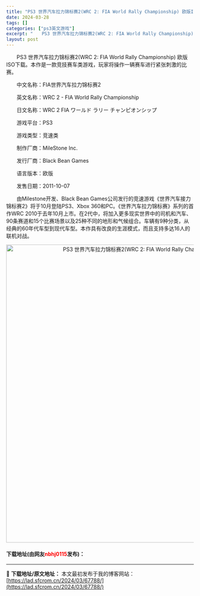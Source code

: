 ```yaml
---
title: "PS3 世界汽车拉力锦标赛2(WRC 2: FIA World Rally Championship) 欧版ISO下载"
date: 2024-03-28
tags: []
categories: ["ps3英文游戏"]
excerpt: "　　PS3 世界汽车拉力锦标赛2(WRC 2: FIA World Rally Championship) 欧版ISO下载。本作是一款竞技赛车类游戏，玩家将操作一辆赛车进行紧张刺激的比赛。 　　中文名称：FIA世界汽车拉力锦标赛2 　　英文名称：WRC 2 - FIA World Rally Cha&hellip;"
layout: post
---
```


 <p>　　PS3 世界汽车拉力锦标赛2(WRC 2: FIA World Rally Championship) 欧版ISO下载。本作是一款竞技赛车类游戏，玩家将操作一辆赛车进行紧张刺激的比赛。</p> <p>　　中文名称：FIA世界汽车拉力锦标赛2</p> <p>　　英文名称：WRC 2 - FIA World Rally Championship</p> <p>　　日文名称：WRC 2 FIA ワールド ラリー チャンピオンシップ</p> <p>　　游戏平台：PS3</p> <p>　　游戏类型：竞速类</p> <p>　　制作厂商：MileStone Inc.</p> <p>　　发行厂商：Black Bean Games</p> <p>　　语言版本：欧版</p> <p>　　发售日期：2011-10-07</p> <p>　　由Milestone开发、Black Bean Games公司发行的竞速游戏《世界汽车接力锦标赛2》将于10月登陆PS3、Xbox 360和PC。《世界汽车拉力锦标赛》系列的首作WRC 2010于去年10月上市。在2代中，将加入更多现实世界中的司机和汽车、90条赛道和15个比赛场景以及25种不同的地形和气候组合。车辆有9种分类，从经典的60年代车型到现代车型。本作具有改良的生涯模式，而且支持多达16人的联机对战。</p> <p align="center"><img align="" border="0" src="https://lad.sfcrom.cn/wp-content/uploads/2024/03/20240328_66051d95cdb9c.jpg" width="800" alt="PS3 世界汽车拉力锦标赛2(WRC 2: FIA World Rally Championship) 欧版ISO下载" /></p> <p><h4>下载地址(由网友<font color="red">nbhj0115</font>发布)：</h4></p> 

---
📖 **下载地址/原文地址：** 本文最初发布于我的博客网站：[https://lad.sfcrom.cn/2024/03/67788/](https://lad.sfcrom.cn/2024/03/67788/)
